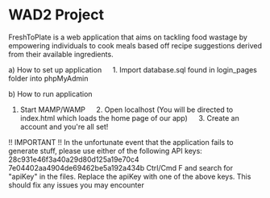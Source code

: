 # WAD2 Project

FreshToPlate is a web application that aims on tackling food wastage by empowering individuals to cook meals based off recipe suggestions derived from their available ingredients.


a) How to set up application
  
	1. Import database.sql found in login_pages folder into phpMyAdmin

b) How to run application
 
  1. Start MAMP/WAMP
  2. Open localhost (You will be directed to index.html which loads the home page of our app)
  3. Create an account and you're all set!

!! IMPORTANT !!
In the unfortunate event that the application fails to generate stuff, please use either of the following API keys:
  28c931e46f3a40a29d80d125a19e70c4
  7e04402aa4904de69462be5a192a434b
Ctrl/Cmd F and search for "apiKey" in the files. Replace the apiKey with one of the above keys. This should fix any issues you may encounter
